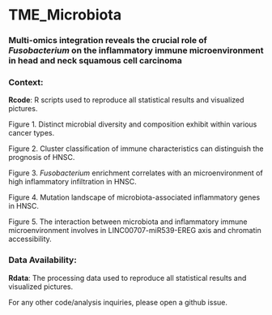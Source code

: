 # TME_Microbiota

### Multi-omics integration reveals the crucial role of *Fusobacterium* on the inflammatory immune microenvironment in head and neck squamous cell carcinoma



### Context: 

**Rcode**: R scripts used to reproduce all statistical results and visualized pictures.

Figure 1. Distinct microbial diversity and composition exhibit within various cancer types.

Figure 2.  Cluster classification of immune characteristics can distinguish the prognosis of HNSC.

Figure 3.  *Fusobacterium* enrichment correlates with an microenvironment of high inflammatory infiltration in HNSC.

Figure 4.  Mutation landscape of microbiota-associated inflammatory genes in HNSC.

Figure 5.  The interaction between microbiota and inflammatory immune microenvironment involves in LINC00707-miR539-EREG axis and chromatin accessibility. 

### Data Availability:

**Rdata**: The processing data used to reproduce all statistical results and visualized pictures.

For any other code/analysis inquiries, please open a github issue.